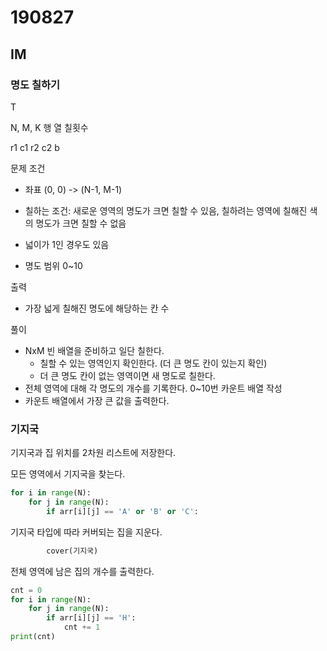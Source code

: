 # 190827

## IM

### 명도 칠하기

T

N, M, K 행 열 칠횟수

r1 c1 r2 c2 b

문제 조건

- 좌표 (0, 0) -> (N-1, M-1)

- 칠하는 조건: 새로운 영역의 명도가 크면 칠할 수 있음, 칠하려는 영역에 칠해진 색의 명도가 크면 칠할 수 없음
- 넓이가 1인 경우도 있음
- 명도 범위 0~10

출력

- 가장 넓게 칠해진 명도에 해당하는 칸 수



풀이

- NxM 빈 배열을 준비하고 일단 칠한다.
  - 칠할 수 있는 영역인지 확인한다. (더 큰 명도 칸이 있는지 확인)
  - 더 큰 명도 칸이 없는 영역이면 새 명도로 칠한다.
- 전체 영역에 대해 각 명도의 개수를 기록한다. 0~10번 카운트 배열 작성
- 카운트 배열에서 가장 큰 값을 출력한다.



### 기지국

기지국과 집 위치를 2차원 리스트에 저장한다.

모든 영역에서 기지국을 찾는다.

```python
for i in range(N):
	for j in range(N):
        if arr[i][j] == 'A' or 'B' or 'C':
```



기지국 타입에 따라 커버되는 집을 지운다.

```python
		cover(기지국)
```



전체 영역에 남은 집의 개수를 출력한다.

```python
cnt = 0
for i in range(N):
    for j in range(N):
        if arr[i][j] == 'H':
            cnt += 1
print(cnt)
```

